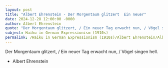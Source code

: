 ```yaml
---
layout: post
title: "Albert Ehrenstein - Der Morgentaum glitzert  Ein neuer"
date: 2024-12-28 12:00:00 -0000
author: Albert Ehrenstein
quote: "Der Morgentaum glitzert, / Ein neuer Tag erwacht nun, / Vögel singen hell."
subject: Haiku in German Expressionism (1910s)
permalink: /Haiku in German Expressionism (1910s)/Albert Ehrenstein/Albert Ehrenstein - Der Morgentaum glitzert  Ein neuer
---
```


Der Morgentaum glitzert, / Ein neuer Tag erwacht nun, / Vögel singen hell.

- Albert Ehrenstein
